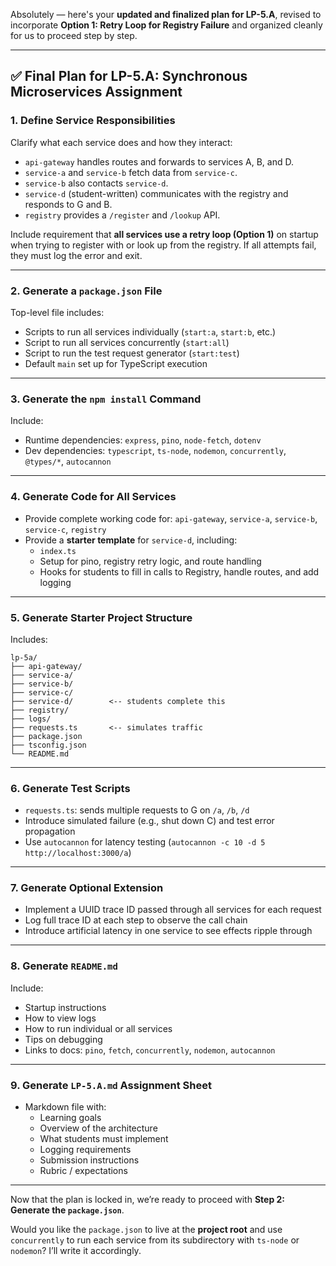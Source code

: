 Absolutely — here's your **updated and finalized plan for LP-5.A**, revised to incorporate **Option 1: Retry Loop for Registry Failure** and organized cleanly for us to proceed step by step.

---

## ✅ Final Plan for LP-5.A: Synchronous Microservices Assignment

### **1. Define Service Responsibilities**
Clarify what each service does and how they interact:
- `api-gateway` handles routes and forwards to services A, B, and D.
- `service-a` and `service-b` fetch data from `service-c`.
- `service-b` also contacts `service-d`.
- `service-d` (student-written) communicates with the registry and responds to G and B.
- `registry` provides a `/register` and `/lookup` API.

Include requirement that **all services use a retry loop (Option 1)** on startup when trying to register with or look up from the registry. If all attempts fail, they must log the error and exit.

---

### **2. Generate a `package.json` File**
Top-level file includes:
- Scripts to run all services individually (`start:a`, `start:b`, etc.)
- Script to run all services concurrently (`start:all`)
- Script to run the test request generator (`start:test`)
- Default `main` set up for TypeScript execution

---

### **3. Generate the `npm install` Command**
Include:
- Runtime dependencies: `express`, `pino`, `node-fetch`, `dotenv`
- Dev dependencies: `typescript`, `ts-node`, `nodemon`, `concurrently`, `@types/*`, `autocannon`

---

### **4. Generate Code for All Services**
- Provide complete working code for: `api-gateway`, `service-a`, `service-b`, `service-c`, `registry`
- Provide a **starter template** for `service-d`, including:
  - `index.ts`
  - Setup for pino, registry retry logic, and route handling
  - Hooks for students to fill in calls to Registry, handle routes, and add logging

---

### **5. Generate Starter Project Structure**
Includes:
```
lp-5a/
├── api-gateway/
├── service-a/
├── service-b/
├── service-c/
├── service-d/        <-- students complete this
├── registry/
├── logs/
├── requests.ts       <-- simulates traffic
├── package.json
├── tsconfig.json
└── README.md
```

---

### **6. Generate Test Scripts**
- `requests.ts`: sends multiple requests to G on `/a`, `/b`, `/d`
- Introduce simulated failure (e.g., shut down C) and test error propagation
- Use `autocannon` for latency testing (`autocannon -c 10 -d 5 http://localhost:3000/a`)

---

### **7. Generate Optional Extension**
- Implement a UUID trace ID passed through all services for each request
- Log full trace ID at each step to observe the call chain
- Introduce artificial latency in one service to see effects ripple through

---

### **8. Generate `README.md`**
Include:
- Startup instructions
- How to view logs
- How to run individual or all services
- Tips on debugging
- Links to docs: `pino`, `fetch`, `concurrently`, `nodemon`, `autocannon`

---

### **9. Generate `LP-5.A.md` Assignment Sheet**
- Markdown file with:
  - Learning goals
  - Overview of the architecture
  - What students must implement
  - Logging requirements
  - Submission instructions
  - Rubric / expectations

---

Now that the plan is locked in, we’re ready to proceed with **Step 2: Generate the `package.json`**.

Would you like the `package.json` to live at the **project root** and use `concurrently` to run each service from its subdirectory with `ts-node` or `nodemon`? I’ll write it accordingly.